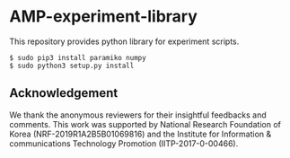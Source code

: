 # AMP-experiment-library
This repository provides python library for experiment scripts.

```
$ sudo pip3 install paramiko numpy
$ sudo python3 setup.py install
```

## Acknowledgement
We thank the anonymous reviewers for their insightful feedbacks and comments. This
work was supported by National Research Foundation of Korea (NRF-2019R1A2B5B01069816)
and the Institute for Information & communications Technology Promotion (IITP-2017-0-00466).
